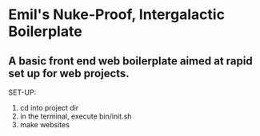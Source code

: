 # Emil's Nuke-Proof, Intergalactic Boilerplate #

## A basic front end web boilerplate aimed at rapid set up for web projects. ##

SET-UP:

1. cd into project dir
2. in the terminal, execute bin/init.sh
3. make websites